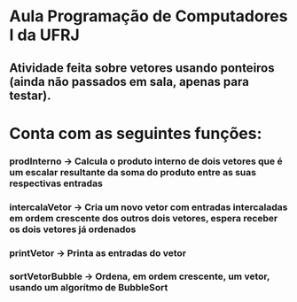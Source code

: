 # Aula Programação de Computadores I da UFRJ

## Atividade feita sobre vetores usando ponteiros (ainda não passados em sala, apenas para testar).

# Conta com as seguintes funções:

### prodInterno -> Calcula o produto interno de dois vetores que é um escalar resultante da soma do produto entre as suas respectivas entradas

### intercalaVetor -> Cria um novo vetor com entradas intercaladas em ordem crescente dos outros dois vetores, espera receber os dois vetores já ordenados

### printVetor -> Printa as entradas do vetor

### sortVetorBubble -> Ordena, em ordem crescente, um vetor, usando um algorítmo de BubbleSort
